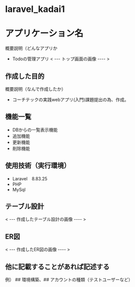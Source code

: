 # laravel_kadai1
# アプリケーション名
概要説明（どんなアプリか
- Todoの管理アプリ
< --- トップ画面の画像 ---- >

## 作成した目的
概要説明（なんで作成したか）
- コーチテックの実践webアプリ(入門)課題提出の為、作成。

## 機能一覧
- DBからの一覧表示機能
- 追加機能
- 更新機能
- 削除機能

## 使用技術（実行環境）
- Laravel　8.83.25
- PHP
- MySql

## テーブル設計
< --- 作成したテーブル設計の画像 ---- >

## ER図
< --- 作成したER図の画像 ---- >

## 他に記載することがあれば記述する
例） ## 環境構築、## アカウントの種類（テストユーザーなど）
